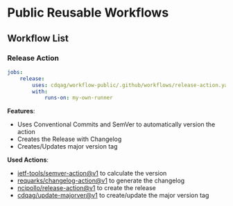 # Public Reusable Workflows

## Workflow List

### Release Action

```yaml
jobs:
    release:
        uses: cdqag/workflow-public/.github/workflows/release-action.yaml@v1
        with:
            runs-on: my-own-runner
```

**Features**:

* Uses Conventional Commits and SemVer to automatically version the action
* Creates the Release with Changelog
* Creates/Updates major version tag

**Used Actions**:

* [ietf-tools/semver-action@v1](https://github.com/ietf-tools/semver-action/tree/v1/) to calculate the version
* [requarks/changelog-action@v1](https://github.com/requarks/changelog-action/tree/v1/) to generate the changelog
* [ncipollo/release-action@v1](https://github.com/ncipollo/release-action/tree/v1/) to create the release
* [cdqag/update-majorver@v1](https://github.com/cdqag/update-majorver/tree/v1/) to create/update the major version tag
